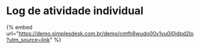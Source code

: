 # Log de atividade individual

{% embed url="https://demo.simplesdesk.com.br/demo/cmfh8wudo00v1vu0i0jdpd2lo?utm_source=link" %}
